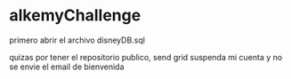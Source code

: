 # alkemyChallenge
primero abrir el archivo disneyDB.sql

quizas por tener el repositorio publico, send grid suspenda mi cuenta y no se envie el email de bienvenida
